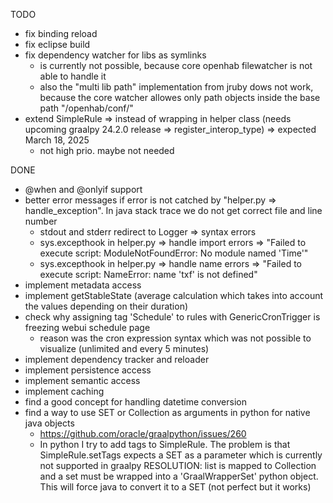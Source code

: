 TODO
- fix binding reload
- fix eclipse build
- fix dependency watcher for libs as symlinks
  - is currently not possible, because core openhab filewatcher is not able to handle it 
  - also the "multi lib path" implementation from jruby dows not work, because the core watcher allowes only path objects inside the base path "/openhab/conf/"
- extend SimpleRule => instead of wrapping in helper class (needs upcoming graalpy 24.2.0 release => register_interop_type) => expected March 18, 2025
  - not high prio. maybe not needed

DONE
- @when and @onlyif support
- better error messages if error is not catched by "helper.py => handle_exception". In java stack trace we do not get correct file and line number
  - stdout and stderr redirect to Logger => syntax errors
  - sys.excepthook in helper.py => handle import errors => "Failed to execute script: ModuleNotFoundError: No module named 'Time'"
  - sys.excepthook in helper.py => handle name errors => "Failed to execute script: NameError: name 'txf' is not defined"
- implement metadata access
- implement getStableState (average calculation which takes into account the values ​​depending on their duration)
- check why assigning tag 'Schedule' to rules with GenericCronTrigger is freezing webui schedule page
  - reason was the cron expression syntax which was not possible to visualize (unlimited and every 5 minutes) 
- implement dependency tracker and reloader
- implement persistence access
- implement semantic access
- implement caching
- find a good concept for handling datetime conversion
- find a way to use SET or Collection as arguments in python for native java objects
  - https://github.com/oracle/graalpython/issues/260
  - In python I try to add tags to SimpleRule. The problem is that SimpleRule.setTags expects a SET as a parameter which is currently not supported in graalpy
  RESOLUTION: list is mapped to Collection and a set must be wrapped into a 'GraalWrapperSet' python object. This will force java to convert it to a SET 
  (not perfect but it works)
  
